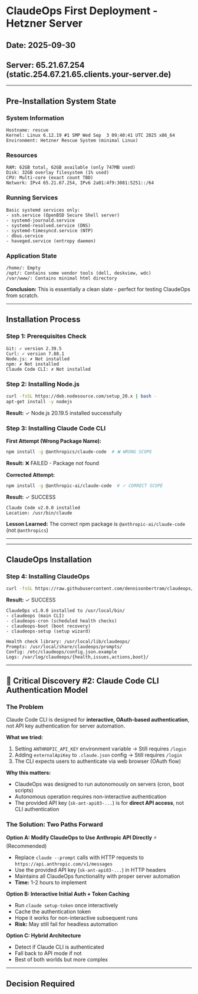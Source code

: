 # ClaudeOps First Deployment - Hetzner Server
## Date: 2025-09-30
## Server: 65.21.67.254 (static.254.67.21.65.clients.your-server.de)

---

## Pre-Installation System State

### System Information
```
Hostname: rescue
Kernel: Linux 6.12.19 #1 SMP Wed Sep  3 09:40:41 UTC 2025 x86_64
Environment: Hetzner Rescue System (minimal Linux)
```

### Resources
```
RAM: 62GB total, 62GB available (only 747MB used)
Disk: 32GB overlay filesystem (1% used)
CPU: Multi-core (exact count TBD)
Network: IPv4 65.21.67.254, IPv6 2a01:4f9:3081:5251::/64
```

### Running Services
```
Basic systemd services only:
- ssh.service (OpenBSD Secure Shell server)
- systemd-journald.service
- systemd-resolved.service (DNS)
- systemd-timesyncd.service (NTP)
- dbus.service
- haveged.service (entropy daemon)
```

### Application State
```
/home/: Empty
/opt/: Contains some vendor tools (dell, deskview, wdc)
/var/www/: Contains minimal html directory
```

**Conclusion:** This is essentially a clean slate - perfect for testing ClaudeOps from scratch.

---

## Installation Process

### Step 1: Prerequisites Check
```
Git: ✓ version 2.39.5
Curl: ✓ version 7.88.1
Node.js: ✗ Not installed
npm: ✗ Not installed
Claude Code CLI: ✗ Not installed
```

### Step 2: Installing Node.js
```bash
curl -fsSL https://deb.nodesource.com/setup_20.x | bash -
apt-get install -y nodejs
```
**Result:** ✓ Node.js 20.19.5 installed successfully

### Step 3: Installing Claude Code CLI

**First Attempt (Wrong Package Name):**
```bash
npm install -g @anthropics/claude-code  # ❌ WRONG SCOPE
```
**Result:** ❌ FAILED - Package not found

**Corrected Attempt:**
```bash
npm install -g @anthropic-ai/claude-code  # ✓ CORRECT SCOPE
```
**Result:** ✓ SUCCESS
```
Claude Code v2.0.0 installed
Location: /usr/bin/claude
```

**Lesson Learned:** The correct npm package is `@anthropic-ai/claude-code` (not `@anthropics`)

---

---

## ClaudeOps Installation

### Step 4: Installing ClaudeOps
```bash
curl -fsSL https://raw.githubusercontent.com/dennisonbertram/claudeops/main/install.sh | bash
```
**Result:** ✓ SUCCESS
```
ClaudeOps v1.0.0 installed to /usr/local/bin/
- claudeops (main CLI)
- claudeops-cron (scheduled health checks)
- claudeops-boot (boot recovery)
- claudeops-setup (setup wizard)

Health check library: /usr/local/lib/claudeops/
Prompts: /usr/local/share/claudeops/prompts/
Config: /etc/claudeops/config.json.example
Logs: /var/log/claudeops/{health,issues,actions,boot}/
```

---

## 🚨 **Critical Discovery #2: Claude Code CLI Authentication Model**

### The Problem
Claude Code CLI is designed for **interactive, OAuth-based authentication**, not API key authentication for server automation.

**What we tried:**
1. Setting `ANTHROPIC_API_KEY` environment variable → Still requires `/login`
2. Adding `externalApiKey` to `.claude.json` config → Still requires `/login`
3. The CLI expects users to authenticate via web browser (OAuth flow)

**Why this matters:**
- ClaudeOps was designed to run autonomously on servers (cron, boot scripts)
- Autonomous operation requires non-interactive authentication
- The provided API key (`sk-ant-api03-...`) is for **direct API access**, not CLI authentication

### The Solution: Two Paths Forward

**Option A: Modify ClaudeOps to Use Anthropic API Directly** ⚡ (Recommended)
- Replace `claude --prompt` calls with HTTP requests to `https://api.anthropic.com/v1/messages`
- Use the provided API key (`sk-ant-api03-...`) in HTTP headers
- Maintains all ClaudeOps functionality with proper server automation
- **Time:** 1-2 hours to implement

**Option B: Interactive Initial Auth + Token Caching**
- Run `claude setup-token` once interactively
- Cache the authentication token
- Hope it works for non-interactive subsequent runs
- **Risk:** May still fail for headless automation

**Option C: Hybrid Architecture**
- Detect if Claude CLI is authenticated
- Fall back to API mode if not
- Best of both worlds but more complex

---

## Decision Required